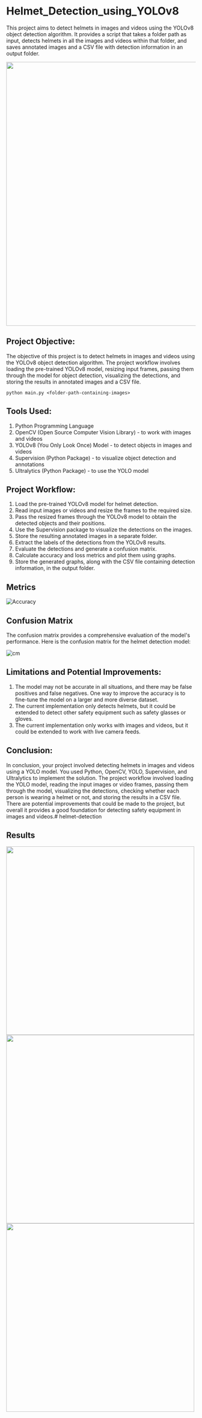 # Helmet_Detection_using_YOLOv8

This project aims to detect helmets in images and videos using the YOLOv8 object detection algorithm. It provides a script that takes a folder path as input, detects helmets in all the images and videos within that folder, and saves annotated images and a CSV file with detection information in an output folder.

<img src="https://github.com/meryemsakin/helmet-detection/blob/main/allresults.jpeg" width="1000" height="700">

## Project Objective:

The objective of this project is to detect helmets in images and videos using the YOLOv8 object detection algorithm. The project workflow involves loading the pre-trained YOLOv8 model, resizing input frames, passing them through the model for object detection, visualizing the detections, and storing the results in annotated images and a CSV file.

```
python main.py <folder-path-containing-images>
```

## Tools Used:

1. Python Programming Language
2. OpenCV (Open Source Computer Vision Library) - to work with images and videos
3. YOLOv8 (You Only Look Once) Model - to detect objects in images and videos
4. Supervision (Python Package) - to visualize object detection and annotations
5. Ultralytics (Python Package) - to use the YOLO model

## Project Workflow:

1. Load the pre-trained YOLOv8 model for helmet detection.
2. Read input images or videos and resize the frames to the required size.
3. Pass the resized frames through the YOLOv8 model to obtain the detected objects and their positions.
4. Use the Supervision package to visualize the detections on the images.
5. Store the resulting annotated images in a separate folder.
6. Extract the labels of the detections from the YOLOv8 results.
7. Evaluate the detections and generate a confusion matrix.
8. Calculate accuracy and loss metrics and plot them using graphs.
9. Store the generated graphs, along with the CSV file containing detection information, in the output folder.

## Metrics

![Accuracy](https://github.com/meryemsakin/helmet-detection/blob/main/graph.png)

## Confusion Matrix
The confusion matrix provides a comprehensive evaluation of the model's performance. Here is the confusion matrix for the helmet detection model:

![cm](https://github.com/meryemsakin/helmet-detection/blob/main/cmatrix.png)

## Limitations and Potential Improvements:

1. The model may not be accurate in all situations, and there may be false positives and false negatives. One way to improve the accuracy is to fine-tune the model on a larger and more diverse dataset.
2. The current implementation only detects helmets, but it could be extended to detect other safety equipment such as safety glasses or gloves.
3. The current implementation only works with images and videos, but it could be extended to work with live camera feeds.
    
    

## Conclusion:

In conclusion, your project involved detecting helmets in images and videos using a YOLO model. You used Python, OpenCV, YOLO, Supervision, and Ultralytics to implement the solution. The project workflow involved loading the YOLO model, reading the input images or video frames, passing them through the model, visualizing the detections, checking whether each person is wearing a helmet or not, and storing the results in a CSV file. There are potential improvements that could be made to the project, but overall it provides a good foundation for detecting safety equipment in images and videos.# helmet-detection


## Results

<img src="https://github.com/meryemsakin/helmet-detection/blob/main/Result/floor_1/images/hard_hat_workers42.png" width="500" height="500">

<img src="https://github.com/meryemsakin/helmet-detection/blob/main/Result/floor_1/images/image_6.jpg" width="500" height="500">

<img src="https://github.com/meryemsakin/helmet-detection/blob/main/Result/floor_1/images/image_7.jpg" width="500" height="500">
